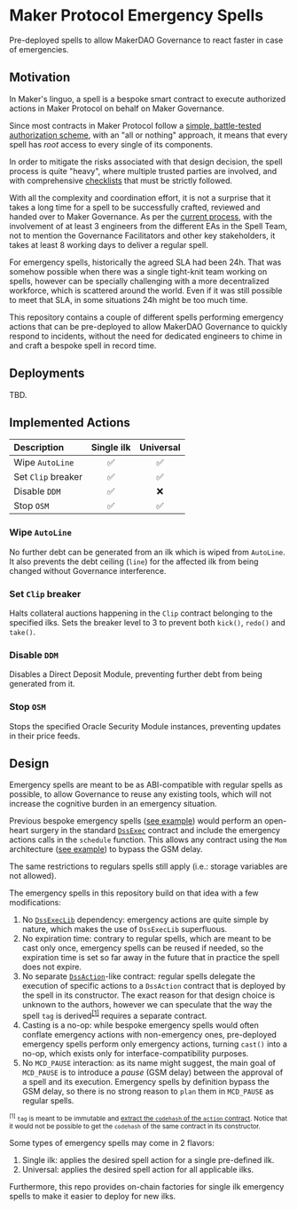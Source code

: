 # Maker Protocol Emergency Spells

Pre-deployed spells to allow MakerDAO Governance to react faster in case of emergencies.

## Motivation

In Maker's linguo, a spell is a bespoke smart contract to execute authorized actions in Maker Protocol on behalf on
Maker Governance.

Since most contracts in Maker Protocol follow a [simple, battle-tested authorization scheme][auth], with an "all or
nothing" approach, it means that every spell has _root_ access to every single of its components.

[auth]: https://github.com/makerdao/pe-checklists/blob/master/core/standards.md#permissions

In order to mitigate the risks associated with that design decision, the spell process is quite "heavy", where
multiple trusted parties are involved, and with comprehensive [checklists][spell-checklists] that must be strictly
followed.

[spell-checklists]: https://github.com/makerdao/pe-checklists/tree/master/spell

With all the complexity and coordination effort, it is not a surprise that it takes a long time for a spell to be
successfully crafted, reviewed and handed over to Maker Governance. As per the [current process][spell-schedule], with
the involvement of at least 3 engineers from the different EAs in the Spell Team, not to mention the Governance
Facilitators and other key stakeholders, it takes at least 8 working days to deliver a regular spell.

[spell-schedule]: https://github.com/makerdao/pe-checklists/blob/master/spell/spell-crafter-mainnet-workflow.md#spell-coordination-schedule

For emergency spells, historically the agreed SLA had been 24h. That was somehow possible when there was a single
tight-knit team working on spells, however can be specially challenging with a more decentralized workforce, which is
scattered around the world. Even if it was still possible to meet that SLA, in some situations 24h might be too much
time.

This repository contains a couple of different spells performing emergency actions that can be pre-deployed to allow
MakerDAO Governance to quickly respond to incidents, without the need for dedicated engineers to chime in and craft a
bespoke spell in record time.

## Deployments

TBD.

## Implemented Actions

| Description        | Single ilk         | Universal          |
| :----------        | :--------:         | :-------:          |
| Wipe `AutoLine`    | :white_check_mark: | :white_check_mark: |
| Set `Clip` breaker | :white_check_mark: | :white_check_mark: |
| Disable `DDM`      | :white_check_mark: | :x:                |
| Stop `OSM`         | :white_check_mark: | :white_check_mark: |

### Wipe `AutoLine`

No further debt can be generated from an ilk which is wiped from `AutoLine`. It also prevents the debt ceiling
(`line`) for the affected ilk from being changed without Governance interference.

### Set `Clip` breaker

Halts collateral auctions happening in the `Clip` contract belonging to the specified ilks. Sets the breaker level to 3
to prevent both `kick()`, `redo()` and `take()`.

### Disable `DDM`

Disables a Direct Deposit Module, preventing further debt from being generated from it.

### Stop `OSM`

Stops the specified Oracle Security Module instances, preventing updates in their price feeds.

## Design

Emergency spells are meant to be as ABI-compatible with regular spells as possible, to allow Governance to reuse any
existing tools, which will not increase the cognitive burden in an emergency situation.

Previous bespoke emergency spells ([see example][example-emergency-spell]) would perform an open-heart surgery in the
standard [`DssExec`][dss-exec] contract and include the emergency actions calls in the `schedule` function. This allows
any contract using the `Mom` architecture ([see example][example-mom]) to bypass the GSM delay.

The same restrictions to regulars spells still apply (i.e.: storage variables are not allowed).

The emergency spells in this repository build on that idea with a few modifications:

1. No [`DssExecLib`][dss-exec-lib] dependency: emergency actions are quite simple by nature, which makes the use of
   `DssExecLib` superfluous.
1. No expiration time: contrary to regular spells, which are meant to be cast only once, emergency spells can be reused
   if needed, so the expiration time is set so far away in the future that in practice the spell does not expire.
1. No separate [`DssAction`][dss-action]-like contract: regular spells delegate the execution of specific actions to a
   `DssAction` contract that is deployed by the spell in its constructor. The exact reason for that design choice is
   unknown to the authors, however we can speculate that the way the spell `tag` is derived<sup>[\[1\]](#fn-1)</sup>
   requires a separate contract.
1. Casting is a no-op: while bespoke emergency spells would often conflate emergency actions with non-emergency ones,
   pre-deployed emergency spells perform only emergency actions, turning `cast()` into a no-op, which exists only for
   interface-compatibility purposes.
1. No `MCD_PAUSE` interaction: as its name might suggest, the main goal of `MCD_PAUSE` is to introduce a _pause_ (GSM
   delay) between the approval of a spell and its execution. Emergency spells by definition bypass the GSM delay, so
   there is no strong reason to `plan` them in `MCD_PAUSE` as regular spells.

[example-emergency-spell]: https://github.com/makerdao/spells-mainnet/blob/8b0e1c354a0add49f595eea01ca3a822e782ab0d/archive/2022-06-15-DssSpell/DssSpell.sol
[dss-exec]: https://github.com/makerdao/dss-exec-lib/blob/69b658f35d8618272cd139dfc18c5713caf6b96b/src/DssExec.sol
[dss-exec-lib]: https://github.com/makerdao/dss-exec-lib/blob/69b658f35d8618272cd139dfc18c5713caf6b96b/src/DssExecLib.sol
[dss-action]: https://github.com/makerdao/dss-exec-lib/blob/69b658f35d8618272cd139dfc18c5713caf6b96b/src/DssAction.sol
[example-mom]: https://etherscan.io/address/0x9c257e5Aaf73d964aEBc2140CA38078988fB0C10

<sub id="fn-1"><sup>\[1\]</sup> `tag` is meant to be immutable and [extract the `codehash` of the `action`
contract][spell-tag]. Notice that it would not be possible to get the `codehash` of the same contract in its
constructor.</sub>

[spell-tag]: https://github.com/makerdao/dss-exec-lib/blob/69b658f35d8618272cd139dfc18c5713caf6b96b/src/DssExec.sol#L75

Some types of emergency spells may come in 2 flavors:

1. Single ilk: applies the desired spell action for a single pre-defined ilk.
1. Universal: applies the desired spell action for all applicable ilks.

Furthermore, this repo provides on-chain factories for single ilk emergency spells to make it easier to deploy for new
ilks.
